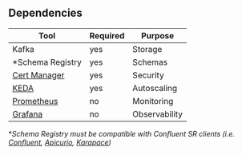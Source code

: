 ## Dependencies

| Tool                                                         | Required | Purpose       |
|--------------------------------------------------------------|----------|---------------|
| Kafka                                                        | yes      | Storage       |
| *Schema Registry                                             | yes      | Schemas       |
| [Cert Manager](https://github.com/cert-manager/cert-manager) | yes      | Security      |
| [KEDA](https://github.com/kedacore/keda)                     | yes      | Autoscaling   |
| [Prometheus](https://github.com/prometheus/prometheus)       | no       | Monitoring    |
| [Grafana](https://github.com/grafana/grafana)                | no       | Observability |
**Schema Registry must be compatible with Confluent SR clients (i.e. [Confluent](https://github.com/confluentinc/schema-registry), [Apicurio](https://github.com/Apicurio/apicurio-registry), [Karapace](https://github.com/aiven/karapace))*
